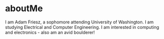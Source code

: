 # aboutMe

I am Adam Friesz, a sophomore attending University of Washington. I am studying Electrical and Computer Engineering. 
I am interested in computing and electronics - also am an avid boulderer!